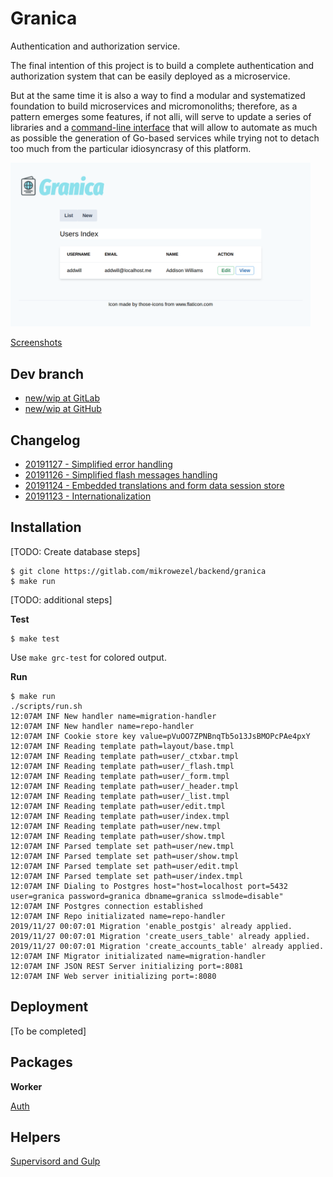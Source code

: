 # Granica

Authentication and authorization service.

The final intention of this project is to build a complete authentication and authorization system that can be easily deployed as a microservice.

But at the same time it is also a way to find a modular and systematized foundation to build microservices and micromonoliths; therefore, as a pattern emerges some features, if not alli, will serve to update a series of libraries and a [command-line interface](https://gitlab.com/mikrowezel/backend/cli) that will allow to automate as much as possible the generation of Go-based services while trying not to detach too much from the particular idiosyncrasy of this platform.

<img src="docs/img/users_index.png" width="480">

[Screenshots](docs/screenshots.md)

## Dev branch

- [new/wip at GitLab](https://gitlab.com/mikrowezel/backend/granica/tree/new/wip)
- [new/wip at GitHub](https://github.com/adrianpk/granica/tree/new/wip)

## Changelog

* [20191127 - Simplified error handling](/docs/changelog.md#20191127)
* [20191126 - Simplified flash messages handling](/docs/changelog.md#20191126)
* [20191124 - Embedded translations and form data session store](/docs/changelog.md#20191124)
* [20191123 - Internationalization](/docs/changelog.md#20191123)

## Installation

[TODO: Create database steps]

```shell
$ git clone https://gitlab.com/mikrowezel/backend/granica
$ make run
```

[TODO: additional steps]

**Test**

```shell
$ make test
```

Use `make grc-test` for colored output.

**Run**

```shell
$ make run
./scripts/run.sh
12:07AM INF New handler name=migration-handler
12:07AM INF New handler name=repo-handler
12:07AM INF Cookie store key value=pVuOO7ZPNBnqTb5o13JsBMOPcPAe4pxY
12:07AM INF Reading template path=layout/base.tmpl
12:07AM INF Reading template path=user/_ctxbar.tmpl
12:07AM INF Reading template path=user/_flash.tmpl
12:07AM INF Reading template path=user/_form.tmpl
12:07AM INF Reading template path=user/_header.tmpl
12:07AM INF Reading template path=user/_list.tmpl
12:07AM INF Reading template path=user/edit.tmpl
12:07AM INF Reading template path=user/index.tmpl
12:07AM INF Reading template path=user/new.tmpl
12:07AM INF Reading template path=user/show.tmpl
12:07AM INF Parsed template set path=user/new.tmpl
12:07AM INF Parsed template set path=user/show.tmpl
12:07AM INF Parsed template set path=user/edit.tmpl
12:07AM INF Parsed template set path=user/index.tmpl
12:07AM INF Dialing to Postgres host="host=localhost port=5432 user=granica password=granica dbname=granica sslmode=disable"
12:07AM INF Postgres connection established
12:07AM INF Repo initializated name=repo-handler
2019/11/27 00:07:01 Migration 'enable_postgis' already applied.
2019/11/27 00:07:01 Migration 'create_users_table' already applied.
2019/11/27 00:07:01 Migration 'create_accounts_table' already applied.
12:07AM INF Migrator initializated name=migration-handler
12:07AM INF JSON REST Server initializing port=:8081
12:07AM INF Web server initializing port=:8080
```

## Deployment

[To be completed]

## Packages

**Worker**

[Auth](pkg/auth/readme.md)

## Helpers

[Supervisord and Gulp](docs/draft/helpers.md)
